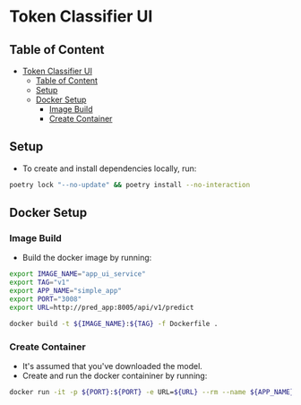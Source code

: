 # Token Classifier UI

## Table of Content

- [Token Classifier UI](#token-classifier-ui)
  - [Table of Content](#table-of-content)
  - [Setup](#setup)
  - [Docker Setup](#docker-setup)
    - [Image Build](#image-build)
    - [Create Container](#create-container)

## Setup

- To create and install dependencies locally, run:

```sh
poetry lock "--no-update" && poetry install --no-interaction
```

## Docker Setup

### Image Build

- Build the docker image by running:

```sh
export IMAGE_NAME="app_ui_service"
export TAG="v1"
export APP_NAME="simple_app"
export PORT="3008"
export URL=http://pred_app:8005/api/v1/predict

docker build -t ${IMAGE_NAME}:${TAG} -f Dockerfile .
```

### Create Container

- It's assumed that you've downloaded the model.
- Create and run the docker containiner by running:

```sh
docker run -it -p ${PORT}:${PORT} -e URL=${URL} --rm --name ${APP_NAME} ${IMAGE_NAME}:${TAG}
```

